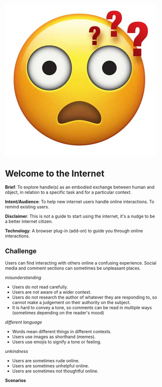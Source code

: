 
![Confused Face](../images/ConfusedEmoji.jpg)

# Welcome to the Internet

**Brief**: To explore handle(s) as an embodied exchange between human and object, in relation to a specific task and for a particular context.

**Intent/Audience**: To help new internet users handle online interactions. To remind existing users.

**Disclaimer**: This is not a guide to start using the internet, it's a nudge to be a better internet citizen.

**Technology**: A browser plug-in (add-on) to guide you through online interactions.

## Challenge

Users can find interacting with others online a confusing experience. Social media and comment sections can sometimes be unpleasant places.

*misunderstanding*

* Users do not read carefully.
* Users are not aware of a wider context.
* Users do not research the author of whatever they are responding to, so cannot make a judgement on their authority on the subject.
* It is hard to convey a tone, so comments can be read in multiple ways (sometimes depending on the reader's mood)

*different language*
* Words mean different things in different contexts.
* Users use images as shorthand (memes).
* Users use emojis to signify a tone or feeling.

*unkindness*
* Users are sometimes rude online.
* Users are sometimes unhelpful online.
* Users are sometimes not thoughtful online.

**Scenarios** 
